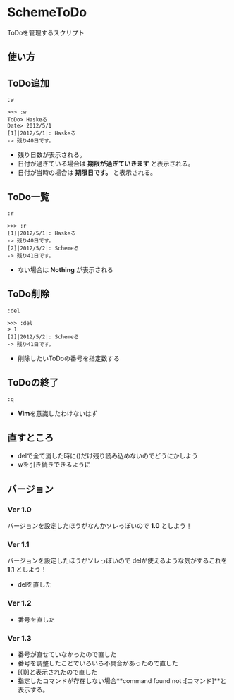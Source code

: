 SchemeToDo
===========
ToDoを管理するスクリプト

使い方
------
ToDo追加
-------
`:w`

	>>> :w
	ToDo> Haskeる
	Date> 2012/5/1
	[1]|2012/5/1|: Haskeる
	-> 残り40日です。

+ 残り日数が表示される。
+ 日付が過ぎている場合は **期限が過ぎていきます** と表示される。
+ 日付が当時の場合は **期限日です。** と表示される。

ToDo一覧
-------
`:r`

	>>> :r
	[1]|2012/5/1|: Haskeる
	-> 残り40日です。
	[2]|2012/5/2|: Schemeる
	-> 残り41日です。

+ ない場合は **Nothing** が表示される

ToDo削除
-------
`:del`

	>>> :del
	> 1
	[2]|2012/5/2|: Schemeる
	-> 残り41日です。

+ 削除したいToDoの番号を指定数する

ToDoの終了
---------
`:q`

+ **Vim**を意識したわけないはず

直すところ
----------
+ delで全て消した時に()だけ残り読み込めないのでどうにかしよう
+ wを引き続きできるように

バージョン
--------
### Ver 1.0 ###
バージョンを設定したほうがなんかソレっぽいので
**1.0** としよう！

### Ver 1.1 ###
バージョンを設定したほうがソレっぽいので
delが使えるような気がするこれを **1.1** としよう！

+ delを直した

### Ver 1.2 ###
+ 番号を直した

### Ver 1.3 ###
+ 番号が直せていなかったので直した
+ 番号を調整したことでいろいろ不具合があったので直した
+ [(1)]と表示されたので直した
+ 指定したコマンドが存在しない場合**command found not :[コマンド]**と表示する。
